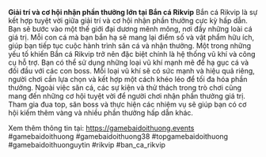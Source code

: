 **Giải trí và cơ hội nhận phần thưởng lớn tại Bắn cá Rikvip**
Bắn cá Rikvip là sự kết hợp tuyệt vời giữa giải trí và cơ hội nhận phần thưởng cực kỳ hấp dẫn. Bạn sẽ bước vào một thế giới đại dương mênh mông, nơi đầy những loài cá giá trị. Mỗi con cá mà bạn bắn hạ sẽ mang lại điểm số và vật phẩm hữu ích, giúp bạn tiếp tục cuộc hành trình săn cá và nhận thưởng.
Một trong những yếu tố khiến Bắn cá Rikvip trở nên đặc biệt chính là hệ thống vũ khí và công cụ hỗ trợ. Bạn có thể sử dụng những loại vũ khí mạnh mẽ để hạ gục cá và đối đầu với các con boss. Mỗi loại vũ khí sẽ có sức mạnh và hiệu quả riêng, người chơi cần lựa chọn và kết hợp một cách khéo léo để tối đa hóa phần thưởng.
Ngoài việc săn cá, các sự kiện và thử thách trong trò chơi cũng mang đến những cơ hội tuyệt vời để người chơi nhận phần thưởng giá trị. Tham gia đua top, săn boss và thực hiện các nhiệm vụ sẽ giúp bạn có cơ hội kiếm thêm vàng và nhiều phần thưởng hấp dẫn khác.

Xem thêm thông tin tại: https://gamebaidoithuong.events
#gamebaidoithuong #gamebaidoithuong38 #topgamebaidoithuong #gamebaidoithuonguytin #rikvip #ban_ca_rikvip